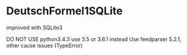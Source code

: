 # DeutschFormel1SQLite

improved with SQLite3


DO NOT USE python3.4.3 use 3.5 or 3.6.1 instead
Use feedparser 5.2.1, other cause issues (TypeError)
